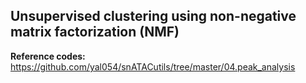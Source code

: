 ## Unsupervised clustering using non-negative matrix factorization (NMF)

**Reference codes:** https://github.com/yal054/snATACutils/tree/master/04.peak_analysis
